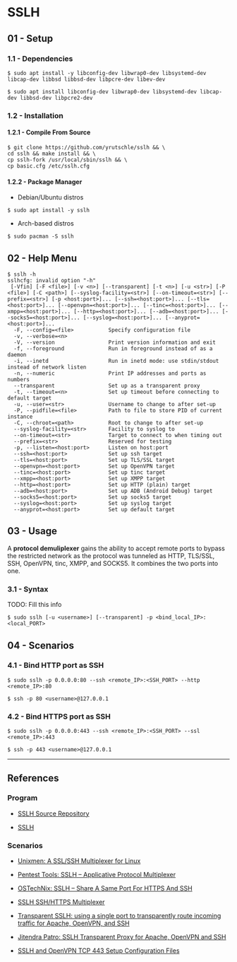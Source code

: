 # SSLH

## 01 - Setup

### 1.1 - Dependencies

```
$ sudo apt install -y libconfig-dev libwrap0-dev libsystemd-dev libcap-dev libbsd libbsd-dev libpcre-dev libev-dev

$ sudo apt install libconfig-dev libwrap0-dev libsystemd-dev libcap-dev libbsd-dev libpcre2-dev
```

### 1.2 - Installation

#### 1.2.1 - Compile From Source

```
$ git clone https://github.com/yrutschle/sslh && \
cd sslh && make install && \
cp sslh-fork /usr/local/sbin/sslh && \
cp basic.cfg /etc/sslh.cfg
```

#### 1.2.2 - Package Manager

- Debian/Ubuntu distros

`$ sudo apt install -y sslh`

- Arch-based distros

`$ sudo pacman -S sslh`

## 02 - Help Menu

```
$ sslh -h
sslhcfg: invalid option "-h"
 [-Vfin] [-F <file>] [-v <n>] [--transparent] [-t <n>] [-u <str>] [-P <file>] [-C <path>] [--syslog-facility=<str>] [--on-timeout=<str>] [--prefix=<str>] [-p <host:port>]... [--ssh=<host:port>]... [--tls=<host:port>]... [--openvpn=<host:port>]... [--tinc=<host:port>]... [--xmpp=<host:port>]... [--http=<host:port>]... [--adb=<host:port>]... [--socks5=<host:port>]... [--syslog=<host:port>]... [--anyprot=<host:port>]...
  -F, --config=<file>           Specify configuration file
  -v, --verbose=<n>        
  -V, --version                 Print version information and exit
  -f, --foreground              Run in foreground instead of as a daemon
  -i, --inetd                   Run in inetd mode: use stdin/stdout instead of network listen
  -n, --numeric                 Print IP addresses and ports as numbers
  --transparent                 Set up as a transparent proxy
  -t, --timeout=<n>             Set up timeout before connecting to default target
  -u, --user=<str>              Username to change to after set-up
  -P, --pidfile=<file>          Path to file to store PID of current instance
  -C, --chroot=<path>           Root to change to after set-up
  --syslog-facility=<str>       Facility to syslog to
  --on-timeout=<str>            Target to connect to when timing out
  --prefix=<str>                Reserved for testing
  -p, --listen=<host:port>      Listen on host:port
  --ssh=<host:port>             Set up ssh target
  --tls=<host:port>             Set up TLS/SSL target
  --openvpn=<host:port>         Set up OpenVPN target
  --tinc=<host:port>            Set up tinc target
  --xmpp=<host:port>            Set up XMPP target
  --http=<host:port>            Set up HTTP (plain) target
  --adb=<host:port>             Set up ADB (Android Debug) target
  --socks5=<host:port>          Set up socks5 target
  --syslog=<host:port>          Set up syslog target
  --anyprot=<host:port>         Set up default target
```

## 03 - Usage

A **protocol demuliplexer** gains the ability to accept remote ports to bypass the restricted network as the protocol was tunneled as HTTP, TLS/SSL, SSH, OpenVPN, tinc, XMPP, and SOCKS5. It combines the two ports into one.

### 3.1 - Syntax

TODO: Fill this info

`$ sudo sslh [-u <username>] [--transparent] -p <bind_local_IP>:<local_PORT>`

## 04 - Scenarios

### 4.1 - Bind HTTP port as SSH

```
$ sudo sslh -p 0.0.0.0:80 --ssh <remote_IP>:<SSH_PORT> --http <remote_IP>:80

$ ssh -p 80 <username>@127.0.0.1
```

### 4.2 - Bind HTTPS port as SSH

```
$ sudo sslh -p 0.0.0.0:443 --ssh <remote_IP>:<SSH_PORT> --ssl <remote_IP>:443

$ ssh -p 443 <username>@127.0.0.1
```

---
## References

### Program

- [SSLH Source Repository](https://github.com/yrutschle/sslh)

- [SSLH](https://www.rutschle.net/tech/sslh/README.html)

### Scenarios

- [Unixmen: A SSL/SSH Multiplexer for Linux](https://unixmen.com/sslh-a-sslssh-multiplexer-for-linux/)

- [Pentest Tools: SSLH – Applicative Protocol Multiplexer](https://pentesttools.net/sslh-applicative-protocol-multiplexer/)

- [OSTechNix: SSLH – Share A Same Port For HTTPS And SSH](https://ostechnix.com/sslh-share-port-https-ssh/)

- [SSLH SSH/HTTPS Multiplexer](https://docs.erlipan.dev/books/mywiki/page/sslh-sshhttps-multiplexer)

- [Transparent SSLH: using a single port to transparently route incoming traffic for Apache, OpenVPN, and SSH](https://confluence.jaytaala.com/display/TKB/Transparent+SSLH%3A+using+a+single+port+to+transparently+route+incoming+traffic+for+Apache%2C+OpenVPN%2C+and+SSH)

- [Jitendra Patro: SSLH Transparent Proxy for Apache, OpenVPN and SSH](https://blog.jitendrapatro.me/sslh-transparent-proxy-for-apache-openvpn-and-ssh/)

- [SSLH and OpenVPN TCP 443 Setup Configuration Files](https://gist.github.com/hostmaster/7819751)